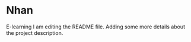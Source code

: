 # Nhan
E-learning
I am editing the README file. Adding some more details about the project description.

